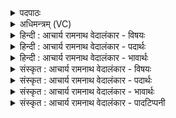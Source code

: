 <details><summary>पदपाठः</summary>

इ꣡न्दुः꣢꣯। इ꣡न्द्रा꣢꣯य। प꣣वते। इ꣡ति꣢꣯। दे꣣वा꣡सः꣢। अ꣣ब्रुवन्। वाचः꣢। प꣡तिः꣢꣯। म꣣खस्यते। वि꣡श्व꣢꣯स्य। ई꣡शा꣢꣯नः। ओ꣡ज꣢꣯सः। ८७३।
</details>

<details><summary>अधिमन्त्रम् (VC)</summary>

- पवमानः सोमः
- ययातिर्नाहुषः
- अनुष्टुप्
- गान्धारः
</details>

<details><summary>हिन्दी : आचार्य रामनाथ वेदालंकार - विषयः</summary>

अगले मन्त्र में ब्रह्मानन्द और ज्ञान दोनों का विषय वर्णित है।
</details>

<details><summary>हिन्दी : आचार्य रामनाथ वेदालंकार - पदार्थः</summary>

पदार्थान्वयभाषाः -  (इन्दुः) ज्ञानरस वा ब्रह्मानन्द-रस (इन्द्राय) जीवात्मा के लिए (पवते) क्षरित होता है (इति) यह (देवाः) विद्वान लोग (अब्रुवन्) कहते हैं। (वाचः पतिः) वाणी का स्वामी परमेश्वर वा आचार्य (मखस्यते) आनन्दप्रदान-यज्ञ वा अध्यापन-यज्ञ करता है,जो (विश्वस्य ओजसः) सब ब्रह्मबल वा ज्ञानबल का (ईशानः) अधीश्वर है। अतः उसके पास से सबको ब्रह्मबल और ज्ञानबल प्राप्त करना योग्य है,यह आशय है ॥२॥
</details>

<details><summary>हिन्दी : आचार्य रामनाथ वेदालंकार - भावार्थः</summary>

भावार्थभाषाः -  आत्मा ही ज्ञान को ग्रहण करनेवाला और सुख को भोगनेवाला है,यह विद्वानों का अनुभव है। परमेश्वर के पास से ब्रह्मानन्द को और आचार्यों के पास से ज्ञान को जो ग्रहण करते हैं,उनका जीवन सफल होता है ॥२॥
</details>

<details><summary>संस्कृत : आचार्य रामनाथ वेदालंकार - विषयः</summary>

अथ ब्रह्मानन्दज्ञानयोरुभयोर्विषयमाह।
</details>

<details><summary>संस्कृत : आचार्य रामनाथ वेदालंकार - पदार्थः</summary>

पदार्थान्वयभाषाः -  (इन्दुः) ज्ञानरसः ब्रह्मानन्दरसो वा (इन्द्राय) जीवात्मने (पवते) क्षरति (इति) एवम् (देवासः) विद्वांसो जनाः (अब्रुवन्) कथयन्ति। (वाचःपतिः) वागीशः परमेश्वरः आचार्यो वा (मखस्यते) आनन्दप्रदानयज्ञम् अध्यापनयज्ञं वा आचरति।[मघशब्दात् इच्छार्थे क्यचि ‘सर्वप्रातिपदिकानां क्यचि लालसायां सुगसुकौ। वा० ७।१।५१’ इत्यनेन लालसायां सुगागमः।]यः (विश्वस्य ओजसः) सर्वस्य ब्रह्मबलस्य ज्ञानबलस्य वा (ईशानः) अधीश्वरः वर्त्तते। अतस्तत्सकाशाद् ब्रह्मबलं ज्ञानबलं च सर्वैः प्राप्तव्यमित्याशयः ॥२॥
</details>

<details><summary>संस्कृत : आचार्य रामनाथ वेदालंकार - भावार्थः</summary>

भावार्थभाषाः -  आत्मैव खलु ज्ञानस्य ग्रहीता सुखस्य च भोक्तेति विद्वदनुभवः। परमेश्वरस्य सकाशाद् ब्रह्मानन्दमाचार्यस्य सकाशाज्ज्ञानं च ये गृह्णन्ति तेषां जीवनं सफलं जायते ॥२॥
</details>

<details><summary>संस्कृत : आचार्य रामनाथ वेदालंकार - पादटिप्पनी</summary>

टिप्पणी:   १. ऋ० ९।१०१।५,अथ० २०।१३७।५।
</details>